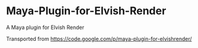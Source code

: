 # Maya-Plugin-for-Elvish-Render
A Maya plugin for Elvish Render

Transported from https://code.google.com/p/maya-plugin-for-elvishrender/
